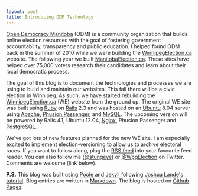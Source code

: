 ```yaml
---
layout: post
title: Introducing ODM Technology
---
```


[Open Democracy Manitoba](http://opendemocracymanitoba.ca) (ODM) is a community organization that builds online election resources with the goal of fostering government accountability, transparency and public education. I helped found ODM back in the summer of 2010 while we were building the [WinnipegElection.ca](http://winnipegelection.ca) website. The following year we built [ManitobaElection.ca](http://manitobaelection.ca). These sites have helped over 75,000 voters research their candidates and learn about their local democratic process.

The goal of this blog is to document the technologies and processes we are using to build and maintain our websites. This fall there will be a civic election in Winnipeg. As such, we have started rebuilding the [WinnipegElection.ca](http://winnipegelection.ca) (WE) website from the ground up. The original WE site was built using [Ruby](http://www.ruby-lang.org) on [Rails](http://rubyonrails.org) 2.3 and was hosted on an [Ubuntu](http://ubuntu.com) 8.04 server using [Apache](http://www.apache.org), [Phusion Passenger](https://www.phusionpassenger.com), and [MySQL](http://www.mysql.com). The upcoming version will be powered by Rails 4.1, Ubuntu 12.04, [Nginx](http://nginx.org), Phusion Passenger and [PostgreSQL](http://www.postgresql.org).

We've got lots of new features planned for the new WE site. I am especially excited to implement election-versioning to allow us to archive electoral races. If you want to follow along, plug the [RSS feed](/atom.xml) into your favourite feed reader. You can also follow me ([@stungeye](https://twitter.com/stungeye)) or [@WpgElection](http://twitter.com/WpgElection) on Twitter. Comments are welcome (link below).

**P.S.** This blog was built using [Poole](http://getpoole.com/) and [Jekyll](http://jekyllrb.com) following [Joshua Lande's tutorial](http://joshualande.com/jekyll-github-pages-poole/). Blog entries are written in [Markdown](https://daringfireball.net/projects/markdown/). The blog is hosted on [Github Pages](https://pages.github.com/).

